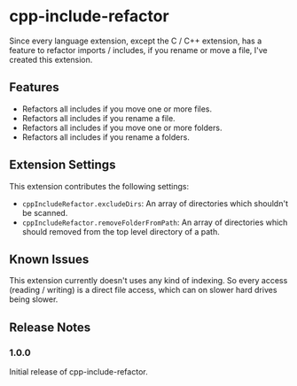 # cpp-include-refactor

Since every language extension, except the C / C++ extension, has a feature to refactor imports / includes, if you rename or move a file, I've created this extension.

## Features

- Refactors all includes if you move one or more files.
- Refactors all includes if you rename a file.
- Refactors all includes if you move one or more folders.
- Refactors all includes if you rename a folders.

## Extension Settings

This extension contributes the following settings:

* `cppIncludeRefactor.excludeDirs`: An array of directories which shouldn't be scanned.
* `cppIncludeRefactor.removeFolderFromPath`: An array of directories which should removed from the top level directory of a path.

## Known Issues

This extension currently doesn't uses any kind of indexing. So every access (reading / writing) is a direct file access, which can on slower hard drives being slower.

## Release Notes

### 1.0.0

Initial release of cpp-include-refactor.
